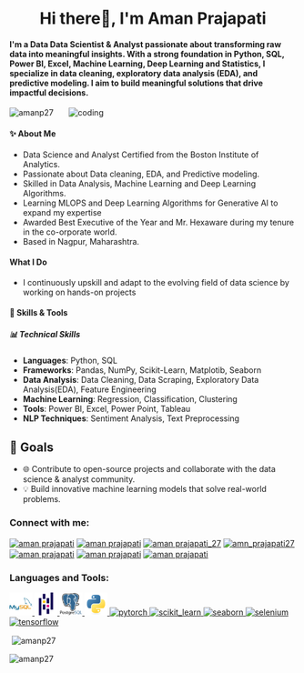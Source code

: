 <h1 align="center">Hi there👋, I'm Aman Prajapati</h1>
<h4 align="left">I'm a Data Data Scientist & Analyst passionate about transforming raw data into meaningful insights. With a strong foundation in Python, SQL, Power BI, Excel, Machine Learning, Deep Learning and Statistics, I specialize in data cleaning, exploratory data analysis (EDA), and predictive modeling. I aim to build meaningful solutions that drive impactful decisions.</h4>
<img align="right" alt="coding" width="400" src="https://user-images.githubusercontent.com/74038190/225813708-98b745f2-7d22-48cf-9150-083f1b00d6c9.gif">


<p align="left"> <img src="https://komarev.com/ghpvc/?username=amanp27&label=Profile%20views&color=0e75b6&style=flat" alt="amanp27" /> </p>

#### ✨ About Me
* Data Science and Analyst Certified from the Boston Institute of Analytics.
* Passionate about Data cleaning, EDA, and Predictive modeling.
* Skilled in Data Analysis, Machine Learning and Deep Learning Algorithms.
* Learning MLOPS and Deep Learning Algorithms for Generative AI to expand my expertise
* Awarded Best Executive of the Year and Mr. Hexaware during my tenure in the co-orporate world.
* Based in Nagpur, Maharashtra.

#### What I Do
* I continuously upskill and adapt to the evolving field of data science by working on hands-on projects

#### 🚀 Skills & Tools
##### 📊 Technical Skills

* **Languages**: Python, SQL
* **Frameworks**: Pandas, NumPy, Scikit-Learn, Matplotib, Seaborn
* **Data Analysis**: Data Cleaning, Data Scraping, Exploratory Data Analysis(EDA), Feature Engineering
* **Machine Learning**: Regression, Classification, Clustering
* **Tools**: Power BI, Excel, Power Point, Tableau
* **NLP Techniques**: Sentiment Analysis, Text Preprocessing

## 🎯 Goals
* 🌐 Contribute to open-source projects and collaborate with the data science & analyst community.
* 💡 Build innovative machine learning models that solve real-world problems.

<h3 align="left">Connect with me:</h3>
<p align="left">
<a href="https://twitter.com/aman prajapati" target="blank"><img align="center" src="https://raw.githubusercontent.com/rahuldkjain/github-profile-readme-generator/master/src/images/icons/Social/twitter.svg" alt="aman prajapati" height="30" width="40" /></a>
<a href="https://linkedin.com/in/aman prajapati" target="blank"><img align="center" src="https://raw.githubusercontent.com/rahuldkjain/github-profile-readme-generator/master/src/images/icons/Social/linked-in-alt.svg" alt="aman prajapati" height="30" width="40" /></a>
<a href="https://kaggle.com/aman prajapati_27" target="blank"><img align="center" src="https://raw.githubusercontent.com/rahuldkjain/github-profile-readme-generator/master/src/images/icons/Social/kaggle.svg" alt="aman prajapati_27" height="30" width="40" /></a>
<a href="https://instagram.com/amn_prajapati27" target="blank"><img align="center" src="https://raw.githubusercontent.com/rahuldkjain/github-profile-readme-generator/master/src/images/icons/Social/instagram.svg" alt="amn_prajapati27" height="30" width="40" /></a>
<a href="https://medium.com/aman prajapati" target="blank"><img align="center" src="https://raw.githubusercontent.com/rahuldkjain/github-profile-readme-generator/master/src/images/icons/Social/medium.svg" alt="aman prajapati" height="30" width="40" /></a>
<a href="https://www.hackerrank.com/aman prajapati" target="blank"><img align="center" src="https://raw.githubusercontent.com/rahuldkjain/github-profile-readme-generator/master/src/images/icons/Social/hackerrank.svg" alt="aman prajapati" height="30" width="40" /></a>
<a href="https://www.leetcode.com/aman prajapati" target="blank"><img align="center" src="https://raw.githubusercontent.com/rahuldkjain/github-profile-readme-generator/master/src/images/icons/Social/leet-code.svg" alt="aman prajapati" height="30" width="40" /></a>
</p>

<h3 align="left">Languages and Tools:</h3>
<p align="left"> <a href="https://www.mysql.com/" target="_blank" rel="noreferrer"> <img src="https://raw.githubusercontent.com/devicons/devicon/master/icons/mysql/mysql-original-wordmark.svg" alt="mysql" width="40" height="40"/> </a> <a href="https://pandas.pydata.org/" target="_blank" rel="noreferrer"> <img src="https://raw.githubusercontent.com/devicons/devicon/2ae2a900d2f041da66e950e4d48052658d850630/icons/pandas/pandas-original.svg" alt="pandas" width="40" height="40"/> </a> <a href="https://www.postgresql.org" target="_blank" rel="noreferrer"> <img src="https://raw.githubusercontent.com/devicons/devicon/master/icons/postgresql/postgresql-original-wordmark.svg" alt="postgresql" width="40" height="40"/> </a> <a href="https://www.python.org" target="_blank" rel="noreferrer"> <img src="https://raw.githubusercontent.com/devicons/devicon/master/icons/python/python-original.svg" alt="python" width="40" height="40"/> </a> <a href="https://pytorch.org/" target="_blank" rel="noreferrer"> <img src="https://www.vectorlogo.zone/logos/pytorch/pytorch-icon.svg" alt="pytorch" width="40" height="40"/> </a> <a href="https://scikit-learn.org/" target="_blank" rel="noreferrer"> <img src="https://upload.wikimedia.org/wikipedia/commons/0/05/Scikit_learn_logo_small.svg" alt="scikit_learn" width="40" height="40"/> </a> <a href="https://seaborn.pydata.org/" target="_blank" rel="noreferrer"> <img src="https://seaborn.pydata.org/_images/logo-mark-lightbg.svg" alt="seaborn" width="40" height="40"/> </a> <a href="https://www.selenium.dev" target="_blank" rel="noreferrer"> <img src="https://raw.githubusercontent.com/detain/svg-logos/780f25886640cef088af994181646db2f6b1a3f8/svg/selenium-logo.svg" alt="selenium" width="40" height="40"/> </a> <a href="https://www.tensorflow.org" target="_blank" rel="noreferrer"> <img src="https://www.vectorlogo.zone/logos/tensorflow/tensorflow-icon.svg" alt="tensorflow" width="40" height="40"/> </a> </p>

<p>&nbsp;<img align="center" src="https://github-readme-stats.vercel.app/api?username=amanp27&show_icons=true&locale=en" alt="amanp27" /></p>

<p><img align="center" src="https://github-readme-streak-stats.herokuapp.com/?user=amanp27&" alt="amanp27" /></p>

